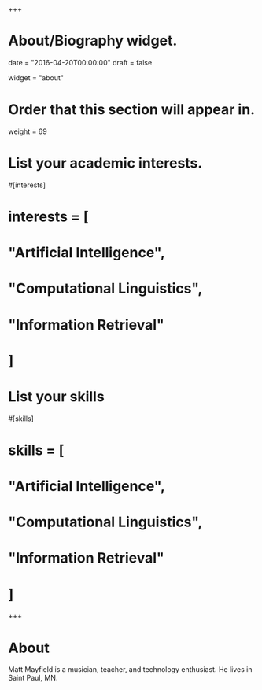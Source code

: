 +++
# About/Biography widget.

date = "2016-04-20T00:00:00"
draft = false

widget = "about"

# Order that this section will appear in.
weight = 69

# List your academic interests.
#[interests]
#  interests = [
#    "Artificial Intelligence",
#    "Computational Linguistics",
#    "Information Retrieval"
#  ]

# List your skills
#[skills]
#  skills = [
#    "Artificial Intelligence",
#    "Computational Linguistics",
#    "Information Retrieval"
#  ]
 
+++

# About

Matt Mayfield is a musician, teacher, and technology enthusiast. He lives in Saint Paul, MN.
